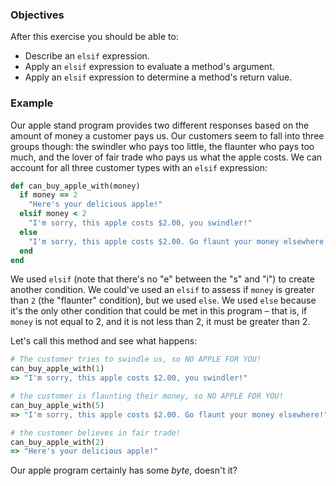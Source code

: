 <!-- { ids:[122], language:'Ruby', type:'workshop', order: 2, name:'Elsif Expression', description:'Learn how to evaluate arguments and determine values with the elsif expression.' }-->

### Objectives

After this exercise you should be able to:

- Describe an `elsif` expression.
- Apply an `elsif` expression to evaluate a method's argument.
- Apply an `elsif` expression to determine a method's return value.

### Example

Our apple stand program provides two different responses based on the amount of money a customer pays us. Our customers seem to fall into three groups though: the swindler who pays too little, the flaunter who pays too much, and the lover of fair trade who pays us what the apple costs. We can account for all three customer types with an `elsif` expression:

```ruby
def can_buy_apple_with(money)
  if money == 2
    "Here's your delicious apple!"
  elsif money < 2
    "I'm sorry, this apple costs $2.00, you swindler!"
  else
    "I'm sorry, this apple costs $2.00. Go flaunt your money elsewhere!"
  end
end
```

We used `elsif` (note that there's no "e" between the "s" and "i") to create another condition. We could've used an `elsif` to assess if `money` is greater than `2` (the "flaunter" condition), but we used `else`. We used `else` because it's the only other condition that could be met in this program – that is, if `money` is not equal to 2, and it is not less than 2, it must be greater than 2.

Let's call this method and see what happens:

```ruby
# The customer tries to swindle us, so NO APPLE FOR YOU!
can_buy_apple_with(1)
=> "I'm sorry, this apple costs $2.00, you swindler!"

# the customer is flaunting their money, so NO APPLE FOR YOU!
can_buy_apple_with(5)
=> "I'm sorry, this apple costs $2.00. Go flaunt your money elsewhere!"

# the customer believes in fair trade!
can_buy_apple_with(2)
=> "Here's your delicious apple!"
```

Our apple program certainly has some _byte_, doesn't it?
